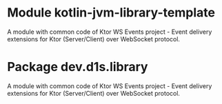# Module kotlin-jvm-library-template
A module with common code of Ktor WS Events project - Event delivery extensions for Ktor (Server/Client) over WebSocket protocol.

# Package dev.d1s.library
A module with common code of Ktor WS Events project - Event delivery extensions for Ktor (Server/Client) over WebSocket protocol.
